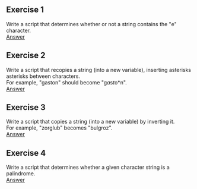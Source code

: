 ## Exercise 1
Write a script that determines whether or not a string contains the "e" character.   
[Answer](./ex01.py)  

## Exercise 2
Write a script that recopies a string (into a new variable), inserting asterisks asterisks between characters.  
For example, "gaston" should become "g*a*s*t*o*n".  
[Answer](./ex02.py)  

## Exercise 3
Write a script that copies a string (into a new variable) by inverting it.  
For example, "zorglub" becomes "bulgroz".  
[Answer](./ex03.py) 

## Exercise 4  
Write a script that determines whether a given character string is a palindrome.  
[Answer](./ex04.py) 

